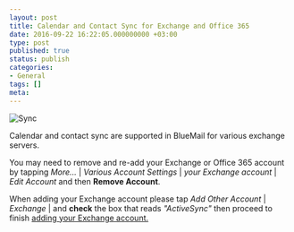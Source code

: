 ```yaml
---
layout: post
title: Calendar and Contact Sync for Exchange and Office 365
date: 2016-09-22 16:22:05.000000000 +03:00
type: post
published: true
status: publish
categories:
- General
tags: []
meta:
---
```


![Sync](/assets/SES_Sync_v6.png)

Calendar and contact sync are supported in BlueMail for various exchange servers.


You may need to remove and re-add your Exchange or Office 365 account by tapping *More...* \| *Various Account Settings* \| *your Exchange account* \| *Edit Account* and then **Remove Account**.

When adding your Exchange account please tap *Add Other Account* \| *Exchange* \| and **check** the box that reads *"ActiveSync"* then proceed to finish [adding your Exchange account.](/add-exchange-account/)
